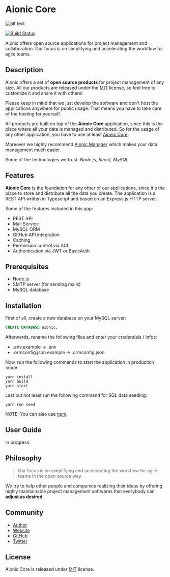 # Aionic Core

![alt text](https://avatars0.githubusercontent.com/u/42389304?s=100&v=4 'Aionic Logo')

[![Build Status](https://travis-ci.org/Aionic-Apps/aionic-core.svg?branch=master)](https://travis-ci.org/Aionic-Apps/aionic-core)

Aionic offers open source applications for project management and collaboration. Our focus is on simplifying and accelerating the workflow for agile teams.

## Description

Aionic offers a set of **open source products** for project management of any size. All our products are released under the [MIT](https://opensource.org/licenses/MIT) license, so feel free to customize it and share it with others!

Please keep in mind that we just develop the software and don't host the applications anywhere for public usage. That means you have to take care of the hosting for yourself.

All products are built on top of the **Aionic Core** application, since this is the place where all your data is managed and distributed. So for the usage of any other application, you have to use at least [Aionic Core](https://github.com/Aionic-Apps/aionic-core/).

Moreover we highly recommend [Aionic Manager](https://github.com/Aionic-Apps/aionic-manager/) which makes your data management much easier.

Some of the technologies we trust: _Node.js, React, MySQL_

## Features

**Aionic Core** is the foundation for any other of our applications, since it's the place to store and distribute all the data you create. The application is a REST API written in Typescript and based on an Express.js HTTP server.

Some of the features included in this app:

- REST API
- Mail Service
- MySQL ORM
- GitHub API integration
- Caching
- Permission control via ACL
- Authentication via JWT or BasicAuth

## Prerequisites

- Node.js
- SMTP server (for sending mails)
- MySQL database

## Installation

First of all, create a new database on your MySQL server:

```sql
CREATE DATABASE aionic;
```

Afterwards, rename the following files and enter your credentials / infos:

- .env.example -> .env
- .ormconfig.json.example -> .ormconfig.json

Now, run the following commands to start the application in production mode

```
yarn install
yarn build
yarn start
```

Last but not least run the following command for SQL data seeding:

```
yarn run seed
```

NOTE: You can also use [npm](https://www.npmjs.com/).

## User Guide

In progress.

## Philosophy

> Our focus is on simplifying and accelerating the workflow for agile teams in the open source way.

We try to help other people and companies realizing their ideas by offering highly maintainable project management softwares that everybody can **adjust as desired**.

## Community

- [Author](https://github.com/larswaechter)
- [Website](https://aionic-apps.com)
- [GitHub](https://github.com/Aionic-Apps)
- [Twitter](https://twitter.com/AionicApps)

## License

Aionic Core is released under [MIT](https://github.com/Aionic-Apps/aionic-core/blob/master/LICENSE) license.
